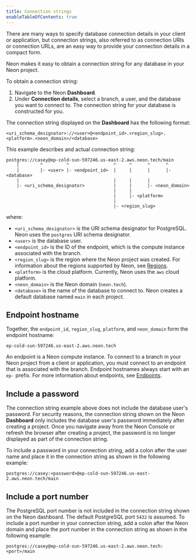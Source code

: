 ```yaml
---
title: Connection strings
enableTableOfContents: true
---
```


There are many ways to specify database connection details in your client or application, but connection strings, also referred to as connection URIs or connection URLs, are an easy way to provide your connection details in a compact form.

Neon makes it easy to obtain a connection string for any database in your Neon project.

To obtain a connection string:

1. Navigate to the Neon **Dashboard**.
1. Under **Connection details**, select a branch, a user, and the database you want to connect to. The connection string for your database is constructed for you.

The connection string displayed on the **Dashboard** has the following format:

```text
<uri_schema_designator>://<user>@<endpoint_id>.<region_slug>.<platform>.<neon_domain>/<database>
```

This example describes and actual connection string:

```text
postgres://casey@ep-cold-sun-597246.us-east-2.aws.neon.tech/main
    |        ^         ^                 ^     ^      ^      ^
    |        |- <user> |- <endpoint_id>  |     |      |      |- <database>
    |                                    |     |      |                                          
    |- <uri_schema_designator>           |     |      |- <neon_domain>
                                         |     |
                                         |     |- <platform>
                                         |
                                         |- <region_slug>
```

where:

- `<uri_schema_designator>` is the URI schema designator for PostgreSQL. Neon uses the `postgres` URI schema designator.
- `<user>` is the database user.
- `<endpoint_id>` is the ID of the endpoint, which is the compute instance associated with the branch.
- `<region_slug>` is the region where the Neon project was created. For information about the regions supported by Neon, see [Regions](../../conceptual-guides/regions).
- `<platform>` is the cloud platform. Currently, Neon uses the `aws` cloud platform.
- `<neon_domain>` is the Neon domain (`neon.tech`).
- `<database>` is the name of the database to connect to. Neon creates a default database named `main` in each project.

## Endpoint hostname

Together, the `endpoint_id`, `region_slug`, `platform`, and `neon_domain` form the endpoint hostname:

```ep-cold-sun-597246.us-east-2.aws.neon.tech```

An endpoint is a Neon compute instance. To connect to a branch in your Neon project from a client or application, you must connect to an endpoint that is associated with the branch. Endpoint hostnames always start with an `ep-` prefix. For more information about endpoints, see [Endpoints](tbd).

## Include a password

The connection string example above does not include the database user's password. For security reasons, the connection string shown on the Neon **Dashboard** only includes the database user's password immediately after creating a project. Once you navigate away from the Neon Console or refresh the browser after creating a project, the password is no longer displayed as part of the connection string.

To include a password in your connection string, add a colon after the user name and place it in the connection string as shown in the following example:

```text
postgres://casey:<password>@ep-cold-sun-597246.us-east-2.aws.neon.tech/main
```

## Include a port number

The PostgreSQL port number is not included in the connection string shown on the Neon dashboard. The default PostgreSQL port `5432` is assumed. To include a port number in your connection string, add a colon after the Neon domain and place the port number in the connection string as shown in the following example:

```text
postgres://casey@ep-cold-sun-597246.us-east-2.aws.neon.tech:<port>/main
```
